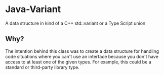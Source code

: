 # Java-Variant

A data structure in kind of a C++ std::variant or a Type Script union

## Why?

The intention behind this class was to create a data structure for handling code situations where you can't use an interface 
because you don't have access to at least one of the given types.
For example, this could be a standard or third-party library type.
